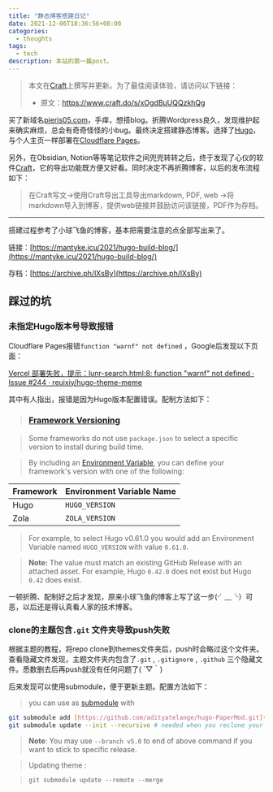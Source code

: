 ```yaml
---
title: "静态博客搭建日记"
date: 2021-12-06T18:36:56+08:00
categories:
  - thoughts
tags:
  - tech
description: 本站的第一篇post。
---
```

> 本文在[Craft](https://www.craft.do)上撰写并更新。为了最佳阅读体验，请访问以下链接：
>  
> - 原文：<https://www.craft.do/s/xOgdBuUQQzkhQg>

买了新域名[pieris05.com](https://pieris05.com)，手痒，想搭blog。折腾Wordpress良久，发现维护起来确实麻烦，总会有奇奇怪怪的小bug。最终决定搭建静态博客。选择了[Hugo](https://gohugo.io)，与个人主页一样部署在[Cloudflare Pages](https://pages.dev/)。

另外，在Obsidian, Notion等等笔记软件之间兜兜转转之后，终于发现了心仪的软件[Craft](https://www.craft.do)，它的导出功能既方便又好看。同时决定不再折腾博客，以后的发布流程如下：

> 在Craft写文→使用Craft导出工具导出markdown, PDF, web →将markdown导入到博客，提供web链接并鼓励访问该链接，PDF作为存档。
---

搭建过程参考了小球飞鱼的博客，基本把需要注意的点全部写出来了。

链接：[https://mantyke.icu/2021/hugo-build-blog/](https://mantyke.icu/2021/hugo-build-blog/)

存档：[https://archive.ph/lXsBy](https://archive.ph/lXsBy)

## 踩过的坑

### 未指定Hugo版本号导致报错

Cloudflare Pages报错`function "warnf" not defined` ，Google后发现以下页面：

[Vercel 部署失败，提示：lunr-search.html:8: function "warnf" not defined · Issue #244 · reuixiy/hugo-theme-meme](https://github.com/reuixiy/hugo-theme-meme/issues/244)

其中有人指出，报错是因为Hugo版本配置错误。配制方法如下：

> ### [Framework Versioning](https://vercel.com/docs/concepts/deployments/build-step?query=hugo#framework-versioning)

> Some frameworks do not use `package.json` to select a specific version to install during build time.

> By including an [Environment Variable](https://vercel.com/docs/concepts/projects/environment-variables), you can define your framework's version with one of the following:

| **Framework** | **Environment Variable Name** |
| ------------- | ----------------------------- |
| Hugo          | `HUGO_VERSION`                |
| Zola          | `ZOLA_VERSION`                |

> For example, to select Hugo v0.61.0 you would add an Environment Variable named `HUGO_VERSION` with value `0.61.0`.

> **Note:** The value must match an existing GitHub Release with an attached asset. For example, Hugo `0.42.0` does not exist but Hugo `0.42` does exist.

一顿折腾、配制好之后才发现，原来小球飞鱼的博客上写了这一步(╯﹏╰）可恶，以后还是得认真看人家的技术博客。

### clone的主题包含`.git` 文件夹导致push失败

根据主题的教程，将repo clone到themes文件夹后，push时会略过这个文件夹。查看隐藏文件发现，主题文件夹内包含了`.git` , `.gitignore` , `.github` 三个隐藏文件。悉数删去后再push就没有任何问题了( ´▽｀)

后来发现可以使用submodule，便于更新主题。配置方法如下：

> you can use as [submodule](https://www.atlassian.com/git/tutorials/git-submodule) with

```Bash
git submodule add [https://github.com/adityatelange/hugo-PaperMod.git](https://github.com/adityatelange/hugo-PaperMod.git) themes/PaperMod --depth=1
git submodule update --init --recursive # needed when you reclone your repo (submodules may not get cloned automatically)
```

> **Note**: You may use `--branch v5.0` to end of above command if you want to stick to specific release.

> Updating theme :

> `git submodule update --remote --merge`
